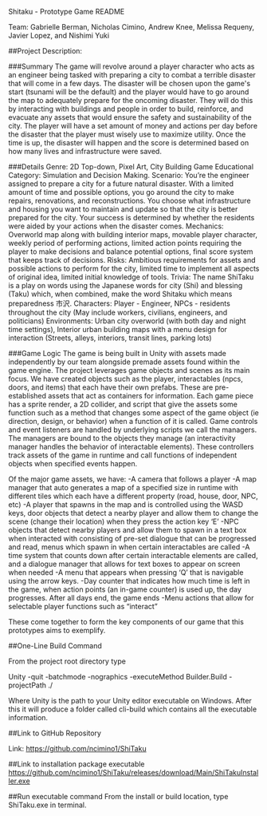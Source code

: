 
Shitaku - Prototype Game README

Team: Gabrielle Berman, Nicholas Cimino, Andrew Knee, Melissa Requeny, Javier Lopez, and Nishimi Yuki

##Project Description:

###Summary
The game will revolve around a player character who acts as an engineer being tasked with preparing a city to combat a terrible disaster that will come in a few days. The disaster will be chosen upon the game's start (tsunami will be the default) and the player would have to go around the map to adequately prepare for the oncoming disaster. They will do this by interacting with buildings and people in order to build, reinforce, and evacuate any assets that would ensure the safety and sustainability of the city. The player will have a set amount of money and actions per day before the disaster that the player must wisely use to maximize utility. Once the time is up, the disaster will happen and the score is determined based on how many lives and infrastructure were saved.

###Details
Genre: 2D Top-down, Pixel Art, City Building Game
Educational Category: Simulation and Decision Making.
Scenario: You’re the engineer assigned to prepare a city for a future natural disaster.
With a limited amount of time and possible options, you go around the city to make repairs, renovations, and reconstructions. You choose what infrastructure and housing you want to maintain and update so that the city is better prepared for the city. Your success is determined by whether the residents were aided by your actions when the disaster comes. 
Mechanics: Overworld map along with building interior maps, movable player character, weekly period of performing actions, limited action points requiring the player to make decisions and balance potential options, final score system that keeps track of decisions.
Risks: Ambitious requirements for assets and possible actions to perform for the city, limited time to implement all aspects of original idea, limited initial knowledge of tools.
Trivia: The name ShiTaku is a play on words using the Japanese words for city (Shi) and blessing (Taku) which, when combined, make the word Shitaku which means preparedness 市沢.
Characters: Player - Engineer, NPCs - residents throughout the city (May include workers, civilians, engineers, and politicians)
Environments: Urban city overworld (with both day and night time settings), Interior urban building maps with a menu design for interaction (Streets, alleys, interiors, transit lines, parking lots)

###Game Logic
The game is being built in Unity with assets made independently by our team alongside premade assets found within the game engine. The project leverages game objects and scenes as its main focus. We have created objects such as the player, interactables (npcs, doors, and items) that each have their own prefabs. These are pre-established assets that act as containers for information. Each game piece has a sprite render, a 2D collider, and script that give the assets some function such as a method that changes some aspect of the game object (ie direction, design, or behavior) when a function of it is called. Game controls and event listeners are handled by underlying scripts we call the managers. The managers are bound to the objects they manage (an interactivity manager handles the behavior of interactable elements). These controllers track assets of the game in runtime and call functions of independent objects when specified events happen. 

Of the major game assets, we have:
-A camera that follows a player
-A map manager that auto generates a map of a specified size in runtime with different tiles which each have a different property (road, house, door, NPC, etc)
-A player that spawns in the map and is controlled using the WASD keys, door objects that detect a nearby player and allow them to change the scene (change their location) when they press the action key ‘E’
-NPC objects that detect nearby players and allow them to spawn in a text box when interacted with consisting of pre-set dialogue that can be progressed and read, menus which spawn in when certain interactables are called
-A time system that counts down after certain interactable elements are called, and a dialogue manager that allows for text boxes to appear on screen when needed
-A menu that appears when pressing ‘Q’ that is navigable using the arrow keys.
-Day counter that indicates how much time is left in the game, when action points (an in-game counter) is used up, the day progresses. After all days end, the game ends
-Menu actions that allow for selectable player functions such as “interact”

These come together to form the key components of our game that this prototypes aims to exemplify.

##One-Line Build Command

From the project root directory type

Unity -quit -batchmode -nographics -executeMethod Builder.Build -projectPath ./

Where Unity is the path to your Unity editor executable on Windows. After this it will produce a folder called cli-build which contains all the executable information.

##Link to GitHub Repository

Link: https://github.com/ncimino1/ShiTaku

##Link to installation package executable
https://github.com/ncimino1/ShiTaku/releases/download/Main/ShiTakuInstaller.exe

##Run executable command
From the install or build location, type ShiTaku.exe in terminal.
